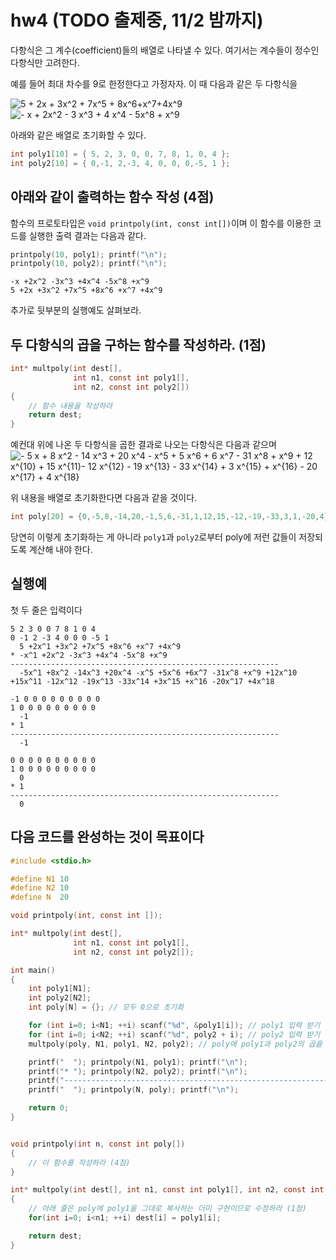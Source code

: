 # hw4 (TODO 출제중, 11/2 밤까지)

다항식은 그 계수(coefficient)들의 배열로 나타낼 수 있다.
여기서는 계수들이 정수인 다항식만 고려한다.

예를 들어 최대 차수를 9로 한정한다고 가정자자.
이 때 다음과 같은 두 다항식을 

<img src="https://latex.codecogs.com/gif.latex?\dpi{110}&space;5&space;&plus;&space;2x&space;&plus;&space;3x^2&space;&plus;&space;7x^5&space;&plus;&space;8x^6&plus;x^7&plus;4x^9" title="5 + 2x + 3x^2 + 7x^5 + 8x^6+x^7+4x^9" />

<img src="https://latex.codecogs.com/gif.latex?x&space;&plus;&space;2x^2&space;&plus;&space;3&space;x^3&space;&plus;&space;4&space;x^4&space;&plus;&space;5x^8&space;&plus;&space;x^9" title="- x + 2x^2 - 3 x^3 + 4 x^4 - 5x^8 + x^9" />

아래와 같은 배열로 초기화할 수 있다.

```c
int poly1[10] = { 5, 2, 3, 0, 0, 7, 8, 1, 0, 4 };
int poly2[10] = { 0,-1, 2,-3, 4, 0, 0, 0,-5, 1 };
```

## 아래와 같이 출력하는 함수 작성 (4점)
함수의 프로토타입은 `void printpoly(int, const int[])`이며 이 함수를 이용한 코드를 실행한 출력 결과는 다음과 같다. 

```c
printpoly(10, poly1); printf("\n");
printpoly(10, poly2); printf("\n");
```

```
-x +2x^2 -3x^3 +4x^4 -5x^8 +x^9
5 +2x +3x^2 +7x^5 +8x^6 +x^7 +4x^9
```

추가로 뒷부분의 실행예도 살펴보라.


## 두 다항식의 곱을 구하는 함수를 작성하라. (1점)
```c
int* multpoly(int dest[],
              int n1, const int poly1[],
              int n2, const int poly2[])
{
    // 함수 내용을 작성하라
    return dest;
}
```

예컨대 위에 나온 두 다항식을 곱한 결과로 나오는 다항식은 다음과 같으며
<img src="https://latex.codecogs.com/gif.latex?-&space;5&space;x&space;&plus;&space;8&space;x^2&space;-&space;14&space;x^3&space;&plus;&space;20&space;x^4&space;-&space;x^5&space;&plus;&space;5&space;x^6&space;&plus;&space;6&space;x^7&space;-&space;31&space;x^8&space;&plus;&space;x^9&space;&plus;&space;12&space;x^{10}&space;&plus;&space;15&space;x^{11}-&space;12&space;x^{12}&space;-&space;19&space;x^{13}&space;-&space;33&space;x^{14}&space;&plus;&space;3&space;x^{15}&space;&plus;&space;x^{16}&space;-&space;20&space;x^{17}&space;&plus;&space;4&space;x^{18}" title="- 5 x + 8 x^2 - 14 x^3 + 20 x^4 - x^5 + 5 x^6 + 6 x^7 - 31 x^8 + x^9 + 12 x^{10} + 15 x^{11}- 12 x^{12} - 19 x^{13} - 33 x^{14} + 3 x^{15} + x^{16} - 20 x^{17} + 4 x^{18}" />

위 내용을 배열로 초기화한다면 다음과 같을 것이다.
```c
int poly[20] = {0,-5,8,-14,20,-1,5,6,-31,1,12,15,-12,-19,-33,3,1,-20,4};
```

당연히 이렇게 초기화하는 게 아니라 `poly1`과 `poly2`로부터 poly에 저런 값들이 저장되도록 계산해 내야 한다.

## 실행예
첫 두 줄은 입력이다
```
5 2 3 0 0 7 8 1 0 4              
0 -1 2 -3 4 0 0 0 -5 1
  5 +2x^1 +3x^2 +7x^5 +8x^6 +x^7 +4x^9
* -x^1 +2x^2 -3x^3 +4x^4 -5x^8 +x^9
------------------------------------------------------------
  -5x^1 +8x^2 -14x^3 +20x^4 -x^5 +5x^6 +6x^7 -31x^8 +x^9 +12x^10 +15x^11 -12x^12 -19x^13 -33x^14 +3x^15 +x^16 -20x^17 +4x^18
```

```
-1 0 0 0 0 0 0 0 0 0
1 0 0 0 0 0 0 0 0 0
  -1
* 1
------------------------------------------------------------
  -1
```

```
0 0 0 0 0 0 0 0 0 0
1 0 0 0 0 0 0 0 0 0
  0
* 1
------------------------------------------------------------
  0
```

## 다음 코드를 완성하는 것이 목표이다
```c
#include <stdio.h>

#define N1 10
#define N2 10
#define N  20

void printpoly(int, const int []);

int* multpoly(int dest[],
              int n1, const int poly1[],
              int n2, const int poly2[]);

int main()
{
    int poly1[N1];
    int poly2[N2];
    int poly[N] = {}; // 모두 0으로 초기화

    for (int i=0; i<N1; ++i) scanf("%d", &poly1[i]); // poly1 입력 받기
    for (int i=0; i<N2; ++i) scanf("%d", poly2 + i); // poly2 입력 받기
    multpoly(poly, N1, poly1, N2, poly2); // poly에 poly1과 poly2의 곱을 저장

    printf("  "); printpoly(N1, poly1); printf("\n");
    printf("* "); printpoly(N2, poly2); printf("\n");
    printf("------------------------------------------------------------\n");
    printf("  "); printpoly(N, poly); printf("\n");

    return 0;
}


void printpoly(int n, const int poly[])
{
    // 이 함수를 작성하라 (4점)
}

int* multpoly(int dest[], int n1, const int poly1[], int n2, const int poly2[])
{
    // 아래 줄은 poly에 poly1을 그대로 복사하는 더미 구현이므로 수정하라 (1점)
    for(int i=0; i<n1; ++i) dest[i] = poly1[i];

    return dest;
}
```
